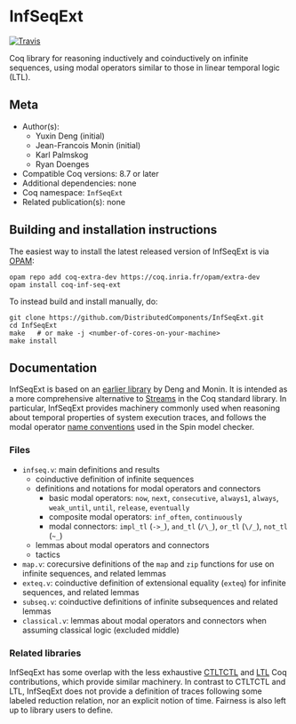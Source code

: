 # InfSeqExt

[![Travis][travis-shield]][travis-link]

[travis-shield]: https://travis-ci.org/DistributedComponents/InfSeqExt.svg?branch=master
[travis-link]: https://travis-ci.org/DistributedComponents/InfSeqExt/builds




Coq library for reasoning inductively and coinductively on infinite sequences,
using modal operators similar to those in linear temporal logic (LTL).

## Meta

- Author(s):
  - Yuxin Deng (initial)
  - Jean-Francois Monin (initial)
  - Karl Palmskog
  - Ryan Doenges
- Compatible Coq versions: 8.7 or later
- Additional dependencies: none
- Coq namespace: `InfSeqExt`
- Related publication(s): none

## Building and installation instructions

The easiest way to install the latest released version of InfSeqExt
is via [OPAM](https://opam.ocaml.org/doc/Install.html):

```shell
opam repo add coq-extra-dev https://coq.inria.fr/opam/extra-dev
opam install coq-inf-seq-ext
```

To instead build and install manually, do:

``` shell
git clone https://github.com/DistributedComponents/InfSeqExt.git
cd InfSeqExt
make   # or make -j <number-of-cores-on-your-machine>
make install
```


## Documentation

InfSeqExt is based on an [earlier library][infseq-paper] by Deng and Monin.
It is intended as a more comprehensive alternative to [Streams][streams-link]
in the Coq standard library. In particular, InfSeqExt provides machinery commonly
used when reasoning about temporal properties of system execution traces, and
follows the modal operator [name conventions][spin-ltl-link] used in the Spin model checker.

### Files

- `infseq.v`: main definitions and results
  - coinductive definition of infinite sequences
  - definitions and notations for modal operators and connectors
      - basic modal operators: `now`, `next`, `consecutive`, `always1`, `always`, `weak_until`, `until`, `release`, `eventually`
      - composite modal operators: `inf_often`, `continuously`
      - modal connectors: `impl_tl` (`->_`), `and_tl` (`/\_`), `or_tl` (`\/_`), `not_tl` (`~_`)
  - lemmas about modal operators and connectors
  - tactics
- `map.v`: corecursive definitions of the `map` and `zip` functions for use on infinite sequences, and related lemmas
- `exteq.v`: coinductive definition of extensional equality (`exteq`) for infinite sequences, and related lemmas
- `subseq.v`: coinductive definitions of infinite subsequences and related lemmas
- `classical.v`: lemmas about modal operators and connectors when assuming classical logic (excluded middle)

### Related libraries

InfSeqExt has some overlap with the less exhaustive [CTLTCTL][ctltctl-link]
and [LTL][ltl-link] Coq contributions, which provide similar machinery.
In contrast to CTLTCTL and LTL, InfSeqExt does not provide a definition
of traces following some labeled reduction relation, nor an explicit
notion of time. Fairness is also left up to library users to define.

[infseq-paper]: http://ieeexplore.ieee.org/xpls/abs_all.jsp?arnumber=5198503
[streams-link]: https://coq.inria.fr/library/Coq.Lists.Streams.html
[spin-ltl-link]: http://spinroot.com/spin/Man/ltl.html
[ctltctl-link]: https://github.com/coq-contribs/ctltctl
[ltl-link]: https://github.com/coq-contribs/ltl
